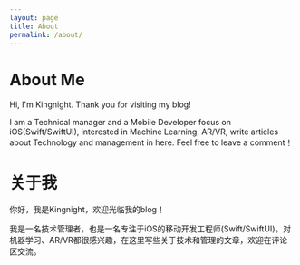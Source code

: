 ```yaml
---
layout: page
title: About
permalink: /about/
---
```


# About Me

Hi, I'm Kingnight. Thank you for visiting my blog!

I am a Technical manager and  a Mobile Developer focus on iOS(Swift/SwiftUI), interested in Machine Learning, AR/VR, write articles about Technology and management  in here. Feel free to leave a comment！

# 关于我
你好，我是Kingnight，欢迎光临我的blog！

我是一名技术管理者，也是一名专注于iOS的移动开发工程师(Swift/SwiftUI)，对机器学习、AR/VR都很感兴趣，在这里写些关于技术和管理的文章，欢迎在评论区交流。